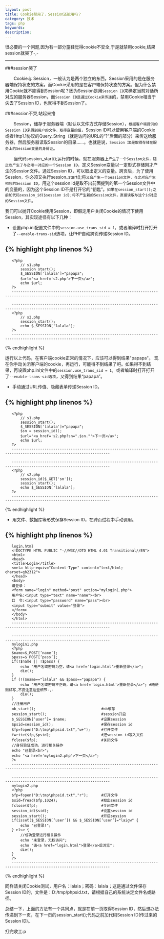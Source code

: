 ```yaml
---
layout: post
title: Cookie禁用了，Session还能用吗？
category: 技术
tags: php
keywords: 
description: 
---
```


很必要的一个问题,因为有一部分童鞋觉得cookie不安全,于是就禁用cookie,结果session就哭了-,-
***

###session哭了

　　Cookie与 Session，一般认为是两个独立的东西，Session采用的是在服务器端保持状态的方案，而Cookie采用的是在客户端保持状态的方案。但为什么禁用Cookie就不能得到Session呢？因为Session是用`Session ID`来确定当前对话所对应的服务器Session，而`Session ID是通过Cookie来传递`的，禁用Cookie相当于失去了Session ID，也就得不到Session了。

###session不哭,站起来撸

　　Session，储存于服务器端（默认以文件方式存储Session），`根据客户端提供的Session ID来得到用户的文件，取得变量的值`，Session ID可以使用客户端的Cookie或者Http1.1协议的Query_String（就是访问的URL的“?”后面的部分）来传送给服务器，然后服务器读取Session的目录……。也就是说，`Session ID是取得存储在服务上的Session变量的身份证`。

　　当代码session_start();运行的时候，就在服务器上`产生了一个Session文件，随之也产生了与之唯一对应的一个Session ID`，定义Session变量以一定形式存储刚才产生的Session文件。通过Session ID，可以取出定义的变量。跨页后，为了使用Session，你必须又执行session_start();将`又会产生一个Session文件，与之对应产生相应的Session ID`，用这个session id是取不出前面提到的第一个Session文件中的变量的，因为这个Session ID不是打开它的“钥匙”。`如果在session_start();之前加代码session_id($session id);将不产生新的Session文件，直接读取与这个id对应的Session文件`。

我们可以抛开Cookie使用Session，即假定用户关闭Cookie的情况下使用Session，其实现途径有以下几种：

- 设置php.ini配置文件中的`session.use_trans_sid = 1`，或者编译时打开打开了`--enable-trans-sid`选项，让PHP自动跨页传递Session ID。

{% highlight php linenos %}
-------------------------------------------------------------------------------------------------------------------
       <?php
           // s1.php
           session_start();
           $_SESSION['lalala']="papapa";
           $url="<a href='s2.php'>下一页</a>";
           echo $url;
       ?>
       -------------------------------------------------------------------------------------------------------------------

       -------------------------------------------------------------------------------------------------------------------
       <?php
           // s2.php
           session_start();
           echo $_SESSION['lalala'];
       ?>
       -------------------------------------------------------------------------------------------------------------------
{% endhighlight %}

运行以上代码，在客户端cookie正常的情况下，应该可以得到结果"papapa"。
现在你手动关闭客户端的cookie，再运行，可能得不到结果了吧。如果得不到结果，再设置php.ini文件中的`session.use_trans_sid = 1`，或者编译时打开打开了`--enable-trans-sid选项`，又得到结果“papapa”。 

- 手动通过URL传值、隐藏表单传递Session ID。

{% highlight php linenos %}
-------------------------------------------------------------------------------------------------------------------
       <?php
           // s1.php
           session_start();
           $_SESSION['lalala']="papapa";
           $sn = session_id();
           $url="<a href='s2.php?sn=".$sn."'>下一页</a>";
           echo $url;
       ?>
       -------------------------------------------------------------------------------------------------------------------

       -------------------------------------------------------------------------------------------------------------------
       <?php
           // s2.php
           session_id($_GET['sn']);
           session_start();
           echo $_SESSION['lalala'];
       ?> 
       -------------------------------------------------------------------------------------------------------------------
{% endhighlight %}

- 用文件、数据库等形式保存Session ID，在跨页过程中手动调用。

{% highlight php linenos %}
-------------------------------------------------------------------------------------------------------------------
       login.html
       <!DOCTYPE HTML PUBLIC "-//W3C//DTD HTML 4.01 Transitional//EN"> 
       <html> 
       <head> 
       <title>Login</title> 
       <meta http-equiv="Content-Type" content="text/html; charset=gb2312">
       </head> 
       <body> 
       请登录： 
       <form name="login" method="post" action="mylogin1.php"> 
       用户名:<input type="text" name="name"><br> 
       口　令:<input type="password" name="pass"><br> 
       <input type="submit" value="登录"> 
       </form> 
       </body> 
       </html> 
       -------------------------------------------------------------------------------------------------------------------

       -------------------------------------------------------------------------------------------------------------------
       mylogin1.php
       <?php
       $name=$_POST[’name’];
       $pass=$_POST[’pass’];
       if(!$name || !$pass) {
           echo "用户名或密码为空，请<a href='login.html'>重新登录</a>";
           die();
       }
       if (!($name=="lalala" && $pass=="papapa") {
           echo "用户名或密码不正确，请<a href='login.html'>重新登录</a>"; #随便测试写,不要注意这些细节-,-
           die();
       }
       //注册用户
       ob_start();								#ob缓存
       session_start();							#session开启
       $_SESSION[’user’]= $name;				#设置session
       $psid=session_id();						#保存session id
       $fp=fopen("D:\tmp\phpsid.txt","w+");		#打开文件
       fwrite($fp,$psid);						#把session id写入文件
       fclose($fp);								#关闭文件
       //身份验证成功，进行相关操作
       echo "已登录<br>";
       echo "<a href='mylogin2.php'>下一页</a>";
       ?>
       -------------------------------------------------------------------------------------------------------------------

       -------------------------------------------------------------------------------------------------------------------
       mylogin2.php
       <?php
       $fp=fopen("D:\tmp\phpsid.txt","r");		#打开文件
       $sid=fread($fp,1024);					#取出session id
       fclose($fp);								#关闭文件
       session_id($sid);						#设置session id
       session_start();							#开启session
       if(isset($_SESSION[’user’]) && $_SESSION[’user’]="laigw" {
           echo "已登录!";
       } else {
           //成功登录进行相关操作
           echo "未登录，无权访问";
           echo "请<a href="login.html">登录</a>后浏览";
           die();
       }
       ?>
       -------------------------------------------------------------------------------------------------------------------
{% endhighlight %}

同样请关闭Cookie测试，用户名：lalala；密码：lalala；这是通过文件保存Session ID的，文件是：D:/tmp/phpsid.txt，请根据自己的系统决定文件名或路径。 

总结一下，上面的方法有一个共同点，就是在前一页取得Session ID，然后想办法传递到下一页，在下一页的session_start();代码之前加代码Session ID(传过来的Session ID)。

打完收工:p